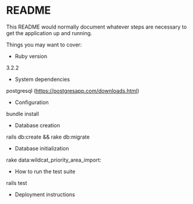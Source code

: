 # README

This README would normally document whatever steps are necessary to get the
application up and running.

Things you may want to cover:

* Ruby version

3.2.2

* System dependencies

postgresql (https://postgresapp.com/downloads.html)

* Configuration

bundle install

* Database creation

rails db:create && rake db:migrate

* Database initialization

rake data:wildcat_priority_area_import:


* How to run the test suite

rails test

* Deployment instructions

